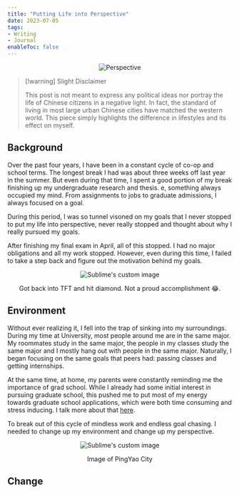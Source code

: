 ```yaml
---
title: "Putting Life into Perspective"
date: 2023-07-05
tags:
- Writing
- Journal
enableToc: false
---
```


<p align="center">
  <img src="/notes/images/perspective_1.jpeg" alt="Perspective">
</p>

> [!warning] Slight Disclaimer
> 
>  This post is not meant to express any political ideas
> nor portray the life of Chinese citizens in a 
> negative light. In fact, the standard of living in most 
> large urban Chinese cities have matched the western world.
> This piece simply highlights the 
> difference in lifestyles and its effect on myself.

## Background
Over the past four years, I have been in a constant cycle 
of co-op and school terms. The longest break I had was about
three weeks off last year in the summer. But even during that
time, I spent a good portion of my break finishing up my
undergraduate research and thesis. e, something
always occupied my mind. From assignments to jobs to graduate
admissions, I always focused on a goal.

During this period, I was so tunnel visoned on my goals
that I never stopped to put my life into perspective, never really stopped and thought about why I really
pursued my goals. 

After finishing my final exam in April, all of this stopped. I had no major obligations
and all my work stopped. However, even during this time,
I failed to take a step back and figure out the
 motivation behind my goals. 

 <div align="center">
  <img src="/notes/images/perspective_2.png" alt="Sublime's custom image"/>
</div>
<p align="center">
Got back into TFT and hit diamond. Not a proud accomplishment 😂.
</p>

## Environment
Without ever realizing it, I fell into the trap of 
sinking into my surroundings. During my time at
University, most people around me are 
in the same major. My roommates study in the same 
major, the people in my classes study the same major
and I mostly hang out with people in the same major.
Naturally, I began focusing on the same goals that peers
had: passing classes and getting internships. 

At the same time, at home, my parents were constantly 
reminding me the importance of grad school. While I 
already had some initial interest in pursuing graduate
school, this pushed me to put most of my energy 
towards graduate school applications, which were
both time consuming and stress inducing. I talk more
about that [here](/notes/GradSchool.md).

To break out of this cycle of mindless work and endless
goal chasing. I needed to change up my environment and 
change up my perspective.

 <div align="center">
  <img src="/notes/images/perspective_3.jpg" alt="Sublime's custom image"/>
</div>
<p align="center">
Image of PingYao City
</p>

## Change






